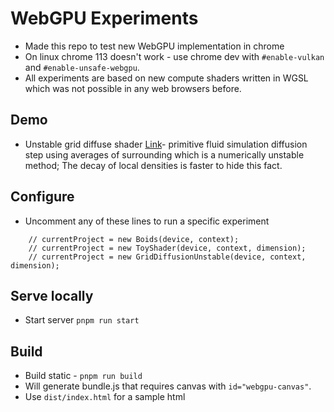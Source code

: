 # WebGPU Experiments
- Made this repo to test new WebGPU implementation in chrome
- On linux chrome 113 doesn't work - use chrome dev with `#enable-vulkan` and `#enable-unsafe-webgpu`.
- All experiments are based on new compute shaders written in WGSL which was not possible in any web browsers before.

## Demo
- Unstable grid diffuse shader [Link](https://sudhirattri.com/diffusion/)- primitive fluid simulation diffusion step using averages of surrounding which is a numerically unstable method; The decay of local densities is faster to hide this fact. 

## Configure

- Uncomment any of these lines to run a specific experiment
```
    // currentProject = new Boids(device, context);
    // currentProject = new ToyShader(device, context, dimension);
    // currentProject = new GridDiffusionUnstable(device, context, dimension);
```

## Serve locally
- Start server `pnpm run start`

## Build
- Build static - `pnpm run build`
- Will generate bundle.js that requires canvas with `id="webgpu-canvas"`. 
- Use `dist/index.html` for a sample html


